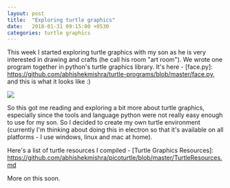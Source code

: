 ```yaml
---
layout: post
title:  "Exploring turtle graphics"
date:   2018-01-31 09:15:00 +0530
categories: turtle graphics
---
```


This week I started exploring turtle graphics with my son as he is very interested in drawing and crafts (he call his room "art room"). We wrote one program together in python's turtle graphics library. It's here - [face.py]: https://github.com/abhishekmishra/turtle-programs/blob/master/face.py, and this is what it looks like :)

<a href="http://i.imgur.com/5Ozcg2S.png">
  <img src="http://imgur.com/5Ozcg2Sl.png" />
</a>

So this got me reading and exploring a bit more about turtle graphics, especially since the tools and language python were not really easy enough to use for my son. So I decided to create my own turtle environment (currently I'm thinking about doing this in electron so that it's available on all platforms - I use windows, linux and mac at home).

Here's a list of turtle resources I compiled - [Turtle Graphics Resources]: https://github.com/abhishekmishra/picoturtle/blob/master/TurtleResources.md

More on this soon.
